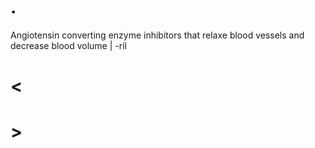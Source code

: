 # .

Angiotensin converting enzyme inhibitors that relaxe blood vessels and decrease blood volume | -ril

# <

# >
